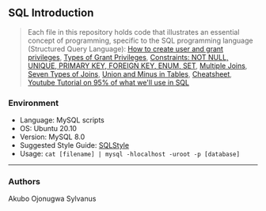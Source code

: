 ## SQL Introduction
> Each file in this repository holds code that illustrates an essential concept of programming,
> specific to the SQL programming language (Structured Query Language):
> [How to create user and grant privileges](https://www.digitalocean.com/community/tutorials/how-to-create-a-new-user-and-grant-permissions-in-mysql),
> [Types of Grant Privileges](http://www.mysqltutorial.org/mysql-grant.aspx),
> [Constraints: NOT NULL, UNIQUE, PRIMARY KEY, FOREIGN KEY, ENUM, SET](http://zetcode.com/databases/mysqltutorial/constraints/),
> [Multiple Joins](http://www.tomjewett.com/dbdesign/dbdesign.php?page=multijoin.php),
> [Seven Types of Joins](https://teamsql.io/blog/?p=923),
> [Union and Minus in Tables](http://www.tomjewett.com/dbdesign/dbdesign.php?page=setops.php),
> [Cheatsheet](http://cse.unl.edu/~sscott/ShowFiles/SQL/CheatSheet/SQLCheatSheet.html),
> [Youtube Tutorial on 95% of what we'll use in SQL](https://www.youtube.com/watch?v=yPu6qV5byu4)

### Environment
* Language: MySQL scripts
* OS: Ubuntu 20.10
* Version: MySQL 8.0
* Suggested Style Guide: [SQLStyle](http://www.tomjewett.com/dbdesign/dbdesign.php?page=setops.php)
* Usage: ```cat [filename] | mysql -hlocalhost -uroot -p [database]```

---
### Authors
Akubo Ojonugwa Sylvanus
